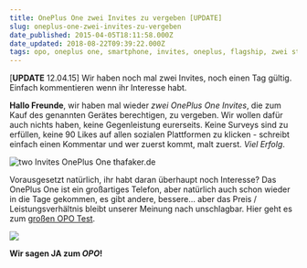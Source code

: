 ```yaml
---
title: OnePlus One zwei Invites zu vergeben [UPDATE]
slug: oneplus-one-zwei-invites-zu-vergeben
date_published: 2015-04-05T18:11:58.000Z
date_updated: 2018-08-22T09:39:22.000Z
tags: opo, oneplus one, smartphone, invites, oneplus, flagship, zwei stück
---
```


[**UPDATE** 12.04.15] Wir haben noch mal zwei Invites, noch einen Tag gültig. Einfach kommentieren wenn ihr Interesse habt.

**Hallo Freunde**, wir haben mal wieder *zwei OnePlus One Invites*, die zum Kauf des genannten Gerätes berechtigen, zu vergeben. Wir wollen dafür auch nichts haben, keine Gegenleistung eurerseits. Keine Surveys sind zu erfüllen, keine 90 Likes auf allen sozialen Plattformen zu klicken - schreibt einfach einen Kommentar und wer zuerst kommt, malt zuerst. *Viel Erfolg*.

![two Invites OnePlus One thafaker.de](__GHOST_URL__/content/images/2015/04/2_opo_invites.png)

Vorausgesetzt natürlich, ihr habt daran überhaupt noch Interesse? Das OnePlus One ist ein großartiges Telefon, aber natürlich auch schon wieder in die Tage gekommen, es gibt andere, bessere… aber das Preis / Leistungsverhältnis bleibt unserer Meinung nach unschlagbar. Hier geht es zum [großen OPO Test](__GHOST_URL__/produkttest-das-oneplus-one-smartphone/).

![](__GHOST_URL__/content/images/2015/04/Keynote-c-pia.png)

**Wir sagen JA zum *OPO*!**
